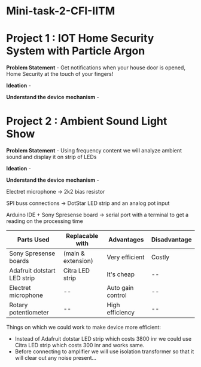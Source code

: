 # Mini-task-2-CFI-IITM

# Project 1 : IOT Home Security System with Particle Argon

**Problem Statement** - Get notifications when your house door is opened, Home Security at the touch of your fingers! 

**Ideation** -

**Understand the device mechanism** -




# Project 2 : Ambient Sound Light Show

**Problem Statement** - Using frequency content we will analyze ambient sound and display it on strip of LEDs

**Ideation** -

**Understand the device mechanism** -

Electret microphone -> 2k2 bias resistor

SPI buss connections -> DotStar LED strip and an analog pot input

Arduino IDE + Sony Spresense board -> serial port with a terminal to get a reading on the processing time
 
|Parts Used                   | Replacable with | Advantages | Disadvantage|
|-----------------------------|-----------------|------------|-------------|
|Sony Spresense boards |(main & extension)|Very efficient| Costly|
|Adafruit dotstart LED strip  |Citra LED strip  |It's cheap  |    --       |
|Electret microphone          |       --        |Auto gain control|   --   |
|Rotary potentiometer         |       --        |High efficiency | --   |

Things on which we could work to make device more efficient:
* Instead of Adafruit dotstar LED strip which costs 3800 inr we could use Citra LED strip which costs 300 inr and works same.
* Before connecting to amplifier we will use isolation transformer so that it will clear out any noise present...
